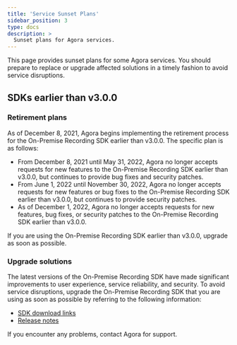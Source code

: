 ```yaml
---
title: 'Service Sunset Plans'
sidebar_position: 3
type: docs
description: >
  Sunset plans for Agora services.
---
```


This page provides sunset plans for some Agora services. You should prepare to replace or upgrade affected solutions in a timely fashion to avoid service disruptions.

## SDKs earlier than v3.0.0

### Retirement plans

As of December 8, 2021, Agora begins implementing the retirement process for the On-Premise Recording SDK earlier than v3.0.0. The specific plan is as follows:

- From December 8, 2021 until May 31, 2022, Agora no longer accepts requests for new features to the On-Premise Recording SDK earlier than v3.0.0, but continues to provide bug fixes and security patches.
- From June 1, 2022 until November 30, 2022, Agora no longer accepts requests for new features or bug fixes to the On-Premise Recording SDK earlier than v3.0.0, but continues to provide security patches.
- As of December 1, 2022, Agora no longer accepts requests for new features, bug fixes, or security patches to the On-Premise Recording SDK earlier than v3.0.0.

If you are using the On-Premise Recording SDK earlier than v3.0.0, upgrade as soon as possible.

### Upgrade solutions

The latest versions of the On-Premise Recording SDK have made significant improvements to user experience, service reliability, and security. To avoid service disruptions, upgrade the On-Premise Recording SDK that you are using as soon as possible by referring to the following information:

- [SDK download links](https://docs.agora.io/en/Recording/downloads)
- [Release notes](../overview/release-notes)

If you encounter any problems, contact Agora for support.